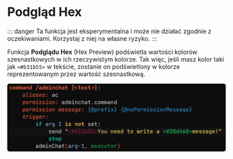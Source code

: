 ﻿---
prev:
   text: 'Eksperymenty - Projekty'
   link: '/pl-PL/usage/experiments/projects'
next: 
   text: 'Dodatki - Analyzer'
   link: '/pl-PL/addons/analyzer'
---

# Podgląd Hex

::: danger
Ta funkcja jest eksperymentalna i może nie działać zgodnie z oczekiwaniami. Korzystaj z niej na własne ryzyko.
:::

Funkcja **Podglądu Hex** (Hex Preview) podświetla wartości kolorów szesnastkowych w ich rzeczywistym kolorze.
Tak więc, jeśli masz kolor taki jak `<#b31b55>` w tekście, zostanie on podświetlony w kolorze reprezentowanym przez wartość szesnastkową.

<img src="./images/hex-preview.png" alt="Funkcja Hex preview w kodzie" style="border-radius: 5px;" />
